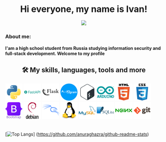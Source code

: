 <h1 align="center">Hi everyone, my name is Ivan!</h1>
<div class="head" align="center">
  <img src="https://media.giphy.com/media/KxbHmvL3MGcctzlfdX/giphy.gif" width=500>
</div>
<h3 align="start">
  About me:
</h3>
<h4 align="start">
   I'am a high school student from Russia studying information security and full-stack development. Welcome to my profile
</h4>

<h2 align='center'>
🛠️ My skills, languages, tools and more
  <br>
</h2>

<h3 align="start">
<img src="https://github.com/devicons/devicon/blob/master/icons/python/python-original.svg" title="python"  alt="python" width="55" height="55"/>
<img src="https://github.com/devicons/devicon/blob/master/icons/fastapi/fastapi-original-wordmark.svg" title="fastapi"  alt="fastapi" width="55" height="55"/>
<img src="https://github.com/devicons/devicon/blob/master/icons/flask/flask-original-wordmark.svg" title="flask"  alt="flask" width="55" height="55"/>
<img src="https://github.com/darkfos/darkfos/blob/main/33784865.png" title="aiogram"  alt="aiogram" width="55" height="55"/>
<img src="https://github.com/devicons/devicon/blob/master/icons/bash/bash-original.svg" title="bash"  alt="bash" width="55" height="55"/>
<img src="https://github.com/devicons/devicon/blob/master/icons/arduino/arduino-original-wordmark.svg" title="arduino"  alt="arduino" width="55" height="55"/>
<img src="https://github.com/devicons/devicon/blob/master/icons/html5/html5-original-wordmark.svg" title="html"  alt="html" width="55" height="55"/>
<img src="https://github.com/devicons/devicon/blob/master/icons/css3/css3-original-wordmark.svg" title="css"  alt="css" width="55" height="55"/>
<img src="https://github.com/devicons/devicon/blob/master/icons/bootstrap/bootstrap-original-wordmark.svg" title="bootstrap"  alt="bootstrap" width="55" height="55"/>
<img src="https://github.com/devicons/devicon/blob/master/icons/debian/debian-original-wordmark.svg" title="debian"  alt="debian" width="55" height="55"/>
<img src="https://github.com/canaleal/devicon/blob/new-icon-kali-linux/icons/kalilinux/kalilinux-original-wordmark.svg" title="kali"  alt="kali" width="55" height="55"/>
<img src="https://github.com/devicons/devicon/blob/master/icons/linux/linux-original.svg" title="linux"  alt="linux" width="55" height="55"/>
<img src="https://github.com/devicons/devicon/blob/master/icons/mysql/mysql-original-wordmark.svg" title="mysql"  alt="mysql" width="55" height="55"/>
<img src="https://github.com/devicons/devicon/blob/master/icons/sqlite/sqlite-original-wordmark.svg" title="sqlite"  alt="sqlite" width="55" height="55"/>
<img src="https://github.com/devicons/devicon/blob/master/icons/nginx/nginx-original.svg" title="nginx"  alt="nginx" width="55" height="55"/>
<img src="https://github.com/devicons/devicon/blob/master/icons/git/git-original-wordmark.svg" title="git"  alt="git" width="55" height="55"/>
  <br><br>
</h3>


  [![Top Langs](https://github-readme-stats.vercel.app/api/top-langs/?username=kernel-paniccc&layout=compact&theme=vision-friendly-dark)]   (https://github.com/anuraghazra/github-readme-stats)



